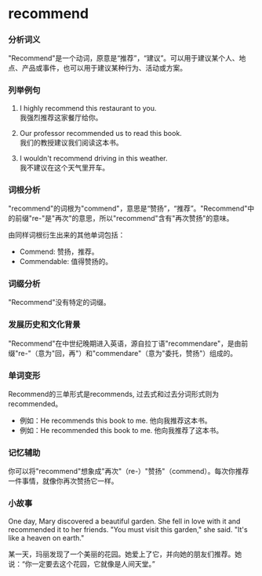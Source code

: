 # recommend

### 分析词义

  

"Recommend"是一个动词，原意是“推荐”，“建议”。可以用于建议某个人、地点、产品或事件，也可以用于建议某种行为、活动或方案。

  

### 列举例句

  

1.  I highly recommend this restaurant to you.  
    我强烈推荐这家餐厅给你。
    
      
    
2.  Our professor recommended us to read this book.  
    我们的教授建议我们阅读这本书。
    
      
    
3.  I wouldn't recommend driving in this weather.  
    我不建议在这个天气里开车。
    
      
    

  

### 词根分析

  

"recommend"的词根为"commend"，意思是“赞扬”，“推荐”。"Recommend"中的前缀"re-"是"再次"的意思，所以"recommend"含有"再次赞扬"的意味。

  

由同样词根衍生出来的其他单词包括：

  

*   Commend: 赞扬，推荐。
*   Commendable: 值得赞扬的。

  

### 词缀分析

  

"Recommend"没有特定的词缀。

  

### 发展历史和文化背景

  

"Recommend"在中世纪晚期进入英语，源自拉丁语"recommendare"，是由前缀"re-"（意为"回，再"）和"commendare"（意为"委托，赞扬"）组成的。

  

### 单词变形

  

Recommend的三单形式是recommends, 过去式和过去分词形式则为recommended。

  

*   例如：He recommends this book to me. 他向我推荐这本书。
*   例如：He recommended this book to me. 他向我推荐了这本书。

  

### 记忆辅助

  

你可以将"recommend"想象成"再次"（re-）"赞扬"（commend）。每次你推荐一件事情，就像你再次赞扬它一样。

  

### 小故事

  

One day, Mary discovered a beautiful garden. She fell in love with it and recommended it to her friends. "You must visit this garden," she said. "It's like a heaven on earth."

  

某一天，玛丽发现了一个美丽的花园。她爱上了它，并向她的朋友们推荐。她说：“你一定要去这个花园，它就像是人间天堂。”
